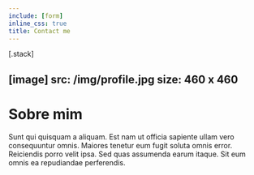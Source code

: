 ```yaml
---
include: [form]
inline_css: true
title: Contact me
---
```


[.stack]

  [image]
    src: /img/profile.jpg
    size: 460 x 460
  ---
  # Sobre mim
  Sunt qui quisquam a aliquam. Est nam ut officia sapiente ullam vero consequuntur omnis. Maiores tenetur eum fugit soluta omnis error. Reiciendis porro velit ipsa. Sed quas assumenda earum itaque. Sit eum omnis ea repudiandae perferendis.
  
